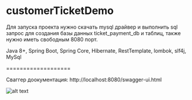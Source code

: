 # customerTicketDemo

Для запуска проекта нужно скачать mysql драйвер и выполнить sql запрос для создания базы данных ticket_payment_db и таблиц, 
также нужно иметь свободным 8080 порт. 

Java 8+,
Spring Boot,
Spring Core,
Hibernate,
RestTemplate,
lombok, 
slf4j,
MySql

===================

Сваггер доокументация: http://localhost:8080/swagger-ui.html

![alt text](https://user-images.githubusercontent.com/83453822/126065950-b2beb7bc-a0ca-46c6-9803-d26bb6225cbe.png)



